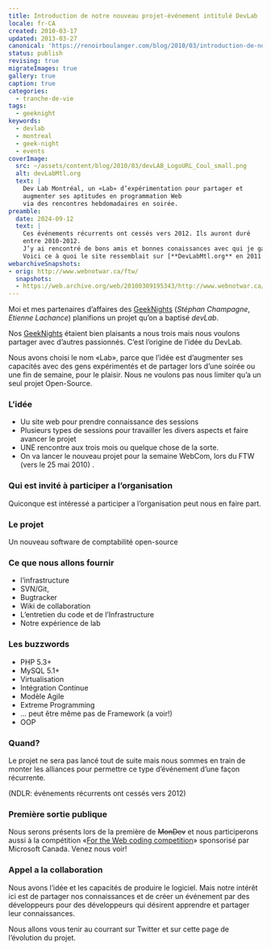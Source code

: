 ```yaml
---
title: Introduction de notre nouveau projet-événement intitulé DevLab
locale: fr-CA
created: 2010-03-17
updated: 2013-03-27
canonical: 'https://renoirboulanger.com/blog/2010/03/introduction-de-notre-nouveau-projet-evenement-intitule-devlab/'
status: publish
revising: true
migrateImages: true
gallery: true
caption: true
categories:
  - tranche-de-vie
tags:
  - geeknight
keywords:
  - devlab
  - montreal
  - geek-night
  - events
coverImage:
  src: ~/assets/content/blog/2010/03/devLAB_LogoURL_Coul_small.png
  alt: devLabMtl.org
  text: |
    Dev Lab Montréal, un «Lab» d’expérimentation pour partager et
    augmenter ses aptitudes en programmation Web
    via des rencontres hebdomadaires en soirée.
preamble:
  date: 2024-09-12
  text: |
    Ces événements récurrents ont cessés vers 2012. Ils auront duré
    entre 2010-2012.
    J’y ai rencontré de bons amis et bonnes conaissances avec qui je garde de beaux souvenirs.
    Voici ce à quoi le site ressemblait sur [**DevLabMtl.org** en 2011 via Le *Web Archive*](https://web.archive.org/web/20110814135755/http://devlabmtl.org/).
webarchiveSnapshots:
- orig: http://www.webnotwar.ca/ftw/
  snapshots:
  - https://web.archive.org/web/20100309195343/http://www.webnotwar.ca/ftw/
---
```


Moi et mes partenaires d’affaires des [GeekNights][1] (_Stéphan Champagne_,
_Etienne Lachance_) planifions un projet qu’on a baptisé
<em lang="en">devLab</em>.

Nos [GeekNights][1] étaient bien plaisants a nous trois mais nous voulons
partager avec d’autres passionnés. C’est l’origine de l’idée du DevLab.

Nous avons choisi le nom «Lab», parce que l’idée est d’augmenter ses capacités
avec des gens expérimentés et de partager lors d’une soirée ou une fin de
semaine, pour le plaisir. Nous ne voulons pas nous limiter qu’a un seul projet
Open-Source.

### L’idée

- Uu site web pour prendre connaissance des sessions
- Plusieurs types de sessions pour travailler les divers aspects et faire
  avancer le projet
- UNE rencontre aux trois mois ou quelque chose de la sorte.
- On va lancer le nouveau projet pour la semaine WebCom, lors du FTW (vers le 25 mai 2010) .

### Qui est invité à participer a l’organisation

Quiconque est intéressé a participer a l’organisation peut nous en faire part.

### Le projet

Un nouveau software de comptabilité open-source

### Ce que nous allons fournir

- l’infrastructure
- SVN/Git,
- Bugtracker
- Wiki de collaboration
- L’entretien du code et de l’Infrastructure
- Notre expérience de lab

### Les buzzwords

- PHP 5.3+
- MySQL 5.1+
- Virtualisation
- Intégration Continue
- Modèle Agile
- Extreme Programming
- ... peut être même pas de Framework (a voir!)
- OOP

### Quand?

Le projet ne sera pas lancé tout de suite mais nous sommes en train de monter
les alliances pour permettre ce type d’événement d’une façon récurrente.

(NDLR: événements récurrents ont cessés vers 2012)

### Première sortie publique

<app-image figcaption="MonDev Open Source Week Montreal" alt="MonDev: Montreal Developer community" src="~/assets/content/blog/2010/03/mondev_logo.jpg"></app-image>

Nous serons présents lors de la première de ~~MonDev~~ et nous participerons
aussi à la compétition «[For the Web coding competition][6]» sponsorisé par
Microsoft Canada. Venez nous voir!

### Appel a la collaboration

Nous avons l’idée et les capacités de produire le logiciel. Mais notre intérêt
ici est de partager nos connaissances et de créer un événement par des
développeurs pour des développeurs qui désirent apprendre et partager leur
connaissances.

Nous allons vous tenir au courrant sur Twitter et sur cette page de l’évolution
du projet.


[1]: /blog/tag/geeknight
[6]:
  https://web.archive.org/web/20100309195343/http://www.webnotwar.ca/ftw/
